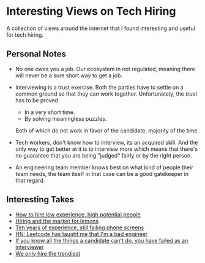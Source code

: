 # Interesting Views on Tech Hiring

A collection of views around the internet that I found interesting and useful for tech hiring.

## Personal Notes

- No one owes you a job. Our ecosystem in not regulated, meaning there will never be a sure short way to get a job.
- Interviewing is a trust exercise. Both the parties have to settle on a common ground so that they can work together. Unfortunately, the _trust_ has to be proved
  - In a very short time.
  - By solving meaningless puzzles.

  Both of which do not work in favor of the candidate, majority of the time.
- Tech workers, don't know how to interview, its an acquired skill. And the only way to get better at it is to interview more which means that there's no guarantee that you are being "judged" fairly or by the right person.
- An engineering team member knows best on what kind of people their team needs, the team itself in that case can be a good gatekeeper in that regard.

## Interesting Takes

- [How to hire low experience, high potential people](https://worktopia.substack.com/p/how-to-hire-low-experience-high-potential)
- [Hiring and the market for lemons](https://danluu.com/hiring-lemons/)
- [Ten years of experience, still failing phone screens](https://kevin.burke.dev/kevin/phone-screens-broken/)
- [HN: Leetcode has taught me that I'm a bad engineer](https://news.ycombinator.com/item?id=29804607)
- [If you know all the things a candidate can't do, you have failed as an interviewer](https://news.ycombinator.com/item?id=40285940)
- [We only hire the trendiest](https://danluu.com/programmer-moneyball/)
